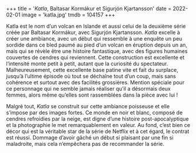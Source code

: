 +++
title = '*Katla*, Baltasar Kormákur et Sigurjón Kjartansson'
date = 2022-02-01
image = 'katla.jpg'
tmdb = 104157
+++

Katla est le nom d’un volcan en Islande et aussi celui de la deuxième série créée par Baltasar Kormákur, avec Sigurjón Kjartansson. *Katla* excelle à créer une ambiance, avec un début qui ressemble à une enquête un peu sordide dans ce bled paumé au pied d’un volcan en éruption depuis un an, mais qui se révèle être une histoire fantastique, avec des figures humaines couvertes de cendres qui reviennent. Cette construction est excellente et l’intensité monte petit à petit, autant que la curiosité du spectateur. Malheureusement, cette excellente base patine vite et fait du surplace, jusqu’à l’ultime épisode où tout se déchaîne tout d’un coup, mais sans cohérence et surtout avec des facilités grossières. Mention spéciale pour ce personnage qui ne semble jamais réaliser qu’il a désormais deux femmes, alors même qu’elles sont rassemblées dans la pièce avec lui !

Malgré tout, *Katla* se construit sur cette ambiance poisseuse et elle s’impose par des images fortes. Ce monde en noir et blanc, composé de cendres refroidies par la neige, est digne d’une histoire post-apocalyptique et la photographie le met remarquablement en valeur. Au fond, c’est bien ce décor qui est la véritable star de la série de Netflix et à cet égard, le contrat est réussi. Dommage d’avoir gâché un début si plaisant par une fin si maladroite, mais cela n’empêchera pas de recommander la série. 